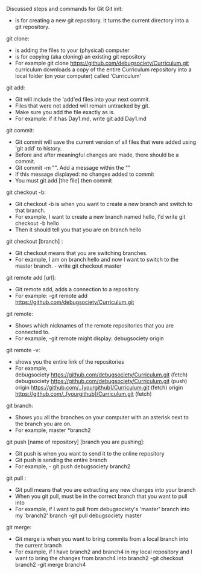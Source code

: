 Discussed steps and commands for Git
Git init: 
- is for creating a new git repository. It turns the current directory into a git repository. 


git clone: 
- is adding the files to your (physical) computer
- is for copying (aka cloning) an existing git repository
- For example git clone https://github.com/debugsociety/Curriculum.git curriculum downloads a copy of the entire Curriculum repository into a local folder (on your computer) called 'Curriculum'


git add: 
- Git will include the 'add'ed files into your next commit.
- Files that were not added will remain untracked by git. 
- Make sure you add the file exactly as is.
- For example: if it has Day1.md, write git add Day1.md

git commit: 
- Git commit will save the current version of all files that were added using 'git add' to history.
- Before and after meaningful changes are made, there should be a commit.
- Git commit -m "". Add a message within the ""
- If this message displayed: no changes added to commit
- You must git add [the file] then commit 

git checkout -b:
- Git checkout -b is when you want to create a new branch and switch to that branch.
- For example, I want to create a new branch named hello, I'd write git checkout -b hello
- Then it should tell you that you are on branch hello

git checkout [branch] : 
- Git checkout means that you are switching branches. 
- For example, I am on branch hello and now I want to switch to the master branch.
			- write git checkout master


git remote add [url]:
- Git remote add, adds a connection to a repository.
- For example:
	-git remote add https://github.com/debugsociety/Curriculum.git


git remote:
- Shows which nicknames of the remote repositories that you are connected to.
- For example, 
		-git remote might display: debugsociety origin

git remote -v:
- shows you the entire link of the repositories 
- For example,   
		debugsociety   https://github.com/debugsociety/Curriculum.git (fetch)
		debugsociety   https://github.com/debugsociety/Curriculum.git (push)
		origin    https://github.com/..[yourgithub]/Curriculum.git (fetch)
		origin    https://github.com/..[yourgithub]/Curriculum.git (fetch)

git branch:
- Shows you all the branches on your computer with an asterisk next to the branch you are on.
- For example,
		 master
		*branch2

git push [name of repository] [branch you are pushing]:
- Git push is when you want to send it to the online repository 
- Git push is sending the entire branch 
- For example, 
		- git push debugsociety branch2 

git pull : 
- Git pull means that you are extracting any new changes into your branch
- When you git pull, must be in the correct branch that you want to pull into
- For example, if I want to pull from debugsociety's 'master' branch into my 'branch2' branch
		-git pull debugsociety master

git merge:
- Git merge is when you want to bring commits from a local branch into the current branch
- For example, if I have branch2 and branch4 in my local repository and I want to bring the changes from branch4 into branch2
		 -git checkout branch2
		 -git merge branch4




